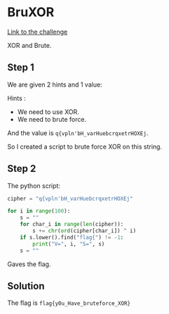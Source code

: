 # BruXOR
[Link to the challenge](https://ctflearn.com/challenge/227)

XOR and Brute.

## Step 1
We are given 2 hints and 1 value:

Hints :
- We need to use XOR.
- We need to brute force.

And the value is `q{vpln'bH_varHuebcrqxetrHOXEj`.

So I created a script to brute force XOR on this string.

## Step 2
The python script: 
```python
cipher = "q{vpln'bH_varHuebcrqxetrHOXEj"

for i in range(100):
    s = ""
    for char_i in range(len(cipher)):
        s += chr(ord(cipher[char_i]) ^ i)
    if s.lower().find("flag{") != -1:
        print("V=", i, "S=", s)
    s = ""
```
Gaves the flag.

## Solution
The flag is `flag{y0u_Have_bruteforce_XOR}`